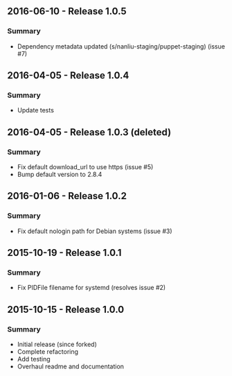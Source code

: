## 2016-06-10 - Release 1.0.5

### Summary

- Dependency metadata updated (s/nanliu-staging/puppet-staging) (issue #7)

## 2016-04-05 - Release 1.0.4

### Summary

- Update tests

## 2016-04-05 - Release 1.0.3 (deleted)

### Summary

- Fix default download_url to use https (issue #5)
- Bump default version to 2.8.4

## 2016-01-06 - Release 1.0.2

### Summary

- Fix default nologin path for Debian systems (issue #3)

## 2015-10-19 - Release 1.0.1

### Summary

- Fix PIDFile filename for systemd (resolves issue #2)

## 2015-10-15 - Release 1.0.0

### Summary

- Initial release (since forked)
- Complete refactoring
- Add testing
- Overhaul readme and documentation
